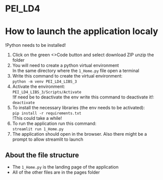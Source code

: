 # PEI_LD4
# How to launch the application localy
!Python needs to be installed! <br>
1. Click on the green <>Code button and select download ZIP unzip the folder <br>
2. You will need to create a python virtual environment <br>
   In the same directory where the `1_Home.py` file open a terminal <br>
3. Write this command to create the virtual environment: <br>
   `python -m venv PEI_LD4_LIBS_3` <br>
4. Activate the environment: <br>
   `PEI_LD4_LIBS_3/Scripts/Activate` <br>
   !If need be to deactivate the env write this command to deactivate it!: <br>
   `deactivate` <br>
5. To install the necessary libraries (the env needs to be activated): <br>
   `pip install -r requirements.txt` <br>
   !This could take a while! <br>
6. To run the application run this command: <br>
   `streamlit run 1_Home.py` <br>
7. The application should open in the browser. Also there might be a prompt to allow streamlit to launch <br>

## About the file structure
- The `1_Home.py` is the landing page of the application
- All of the other files are in the pages folder
  
